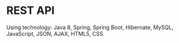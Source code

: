 # REST API
Using technology: Java 8, Spring, Spring Boot, Hibernate, MySQL, JavaScript, JSON, AJAX, HTML5, CSS
